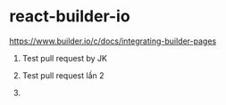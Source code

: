 # react-builder-io
https://www.builder.io/c/docs/integrating-builder-pages


1. Test pull request by JK

2. Test pull request lần 2
3. 

